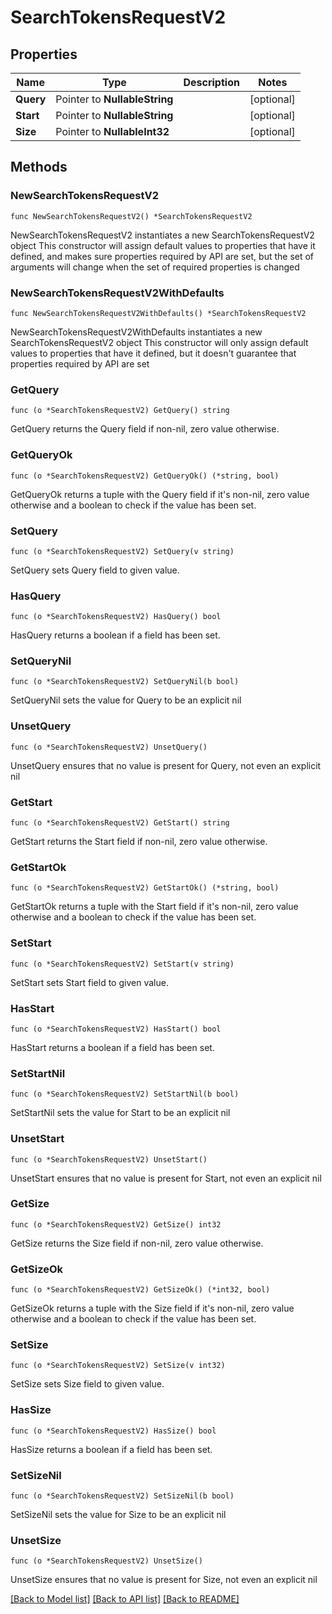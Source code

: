 # SearchTokensRequestV2

## Properties

Name | Type | Description | Notes
------------ | ------------- | ------------- | -------------
**Query** | Pointer to **NullableString** |  | [optional] 
**Start** | Pointer to **NullableString** |  | [optional] 
**Size** | Pointer to **NullableInt32** |  | [optional] 

## Methods

### NewSearchTokensRequestV2

`func NewSearchTokensRequestV2() *SearchTokensRequestV2`

NewSearchTokensRequestV2 instantiates a new SearchTokensRequestV2 object
This constructor will assign default values to properties that have it defined,
and makes sure properties required by API are set, but the set of arguments
will change when the set of required properties is changed

### NewSearchTokensRequestV2WithDefaults

`func NewSearchTokensRequestV2WithDefaults() *SearchTokensRequestV2`

NewSearchTokensRequestV2WithDefaults instantiates a new SearchTokensRequestV2 object
This constructor will only assign default values to properties that have it defined,
but it doesn't guarantee that properties required by API are set

### GetQuery

`func (o *SearchTokensRequestV2) GetQuery() string`

GetQuery returns the Query field if non-nil, zero value otherwise.

### GetQueryOk

`func (o *SearchTokensRequestV2) GetQueryOk() (*string, bool)`

GetQueryOk returns a tuple with the Query field if it's non-nil, zero value otherwise
and a boolean to check if the value has been set.

### SetQuery

`func (o *SearchTokensRequestV2) SetQuery(v string)`

SetQuery sets Query field to given value.

### HasQuery

`func (o *SearchTokensRequestV2) HasQuery() bool`

HasQuery returns a boolean if a field has been set.

### SetQueryNil

`func (o *SearchTokensRequestV2) SetQueryNil(b bool)`

 SetQueryNil sets the value for Query to be an explicit nil

### UnsetQuery
`func (o *SearchTokensRequestV2) UnsetQuery()`

UnsetQuery ensures that no value is present for Query, not even an explicit nil
### GetStart

`func (o *SearchTokensRequestV2) GetStart() string`

GetStart returns the Start field if non-nil, zero value otherwise.

### GetStartOk

`func (o *SearchTokensRequestV2) GetStartOk() (*string, bool)`

GetStartOk returns a tuple with the Start field if it's non-nil, zero value otherwise
and a boolean to check if the value has been set.

### SetStart

`func (o *SearchTokensRequestV2) SetStart(v string)`

SetStart sets Start field to given value.

### HasStart

`func (o *SearchTokensRequestV2) HasStart() bool`

HasStart returns a boolean if a field has been set.

### SetStartNil

`func (o *SearchTokensRequestV2) SetStartNil(b bool)`

 SetStartNil sets the value for Start to be an explicit nil

### UnsetStart
`func (o *SearchTokensRequestV2) UnsetStart()`

UnsetStart ensures that no value is present for Start, not even an explicit nil
### GetSize

`func (o *SearchTokensRequestV2) GetSize() int32`

GetSize returns the Size field if non-nil, zero value otherwise.

### GetSizeOk

`func (o *SearchTokensRequestV2) GetSizeOk() (*int32, bool)`

GetSizeOk returns a tuple with the Size field if it's non-nil, zero value otherwise
and a boolean to check if the value has been set.

### SetSize

`func (o *SearchTokensRequestV2) SetSize(v int32)`

SetSize sets Size field to given value.

### HasSize

`func (o *SearchTokensRequestV2) HasSize() bool`

HasSize returns a boolean if a field has been set.

### SetSizeNil

`func (o *SearchTokensRequestV2) SetSizeNil(b bool)`

 SetSizeNil sets the value for Size to be an explicit nil

### UnsetSize
`func (o *SearchTokensRequestV2) UnsetSize()`

UnsetSize ensures that no value is present for Size, not even an explicit nil

[[Back to Model list]](../README.md#documentation-for-models) [[Back to API list]](../README.md#documentation-for-api-endpoints) [[Back to README]](../README.md)



